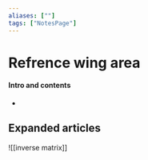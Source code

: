 ```yaml
---
aliases: [""]
tags: ["NotesPage"]
---
```


# Refrence wing area

#### Intro and contents
- 


## Expanded articles
![[inverse matrix]]
